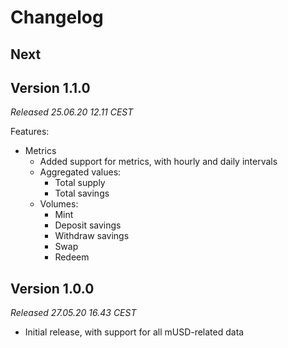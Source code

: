 # Changelog

## Next

## Version 1.1.0

_Released 25.06.20 12.11 CEST_

Features:

- Metrics
  - Added support for metrics, with hourly and daily intervals
  - Aggregated values:
      - Total supply
      - Total savings
  - Volumes:
      - Mint
      - Deposit savings
      - Withdraw savings
      - Swap
      - Redeem

## Version 1.0.0

_Released 27.05.20 16.43 CEST_

- Initial release, with support for all mUSD-related data
